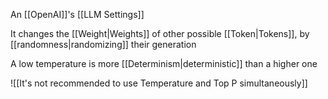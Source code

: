 An [[OpenAI]]'s [[LLM Settings]]

It changes the [[Weight|Weights]] of other possible [[Token|Tokens]], by [[randomness|randomizing]] their generation

A low temperature is more [[Determinism|deterministic]] than a higher one

![[It's not recommended to use Temperature and Top P simultaneously]]